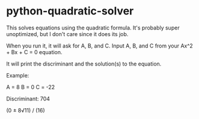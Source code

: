 # python-quadratic-solver
This solves equations using the quadratic formula. It's probably super unoptimized, but I don't care since it does its job.

When you run it, it will ask for A, B, and C.
Input A, B, and C from your Ax^2 + Bx + C = 0 equation.

It will print the discriminant and the solution(s) to the equation.

Example:

A = 8
B = 0
C = -22

Discriminant:  704

(0 ± 8√11) / (16)

